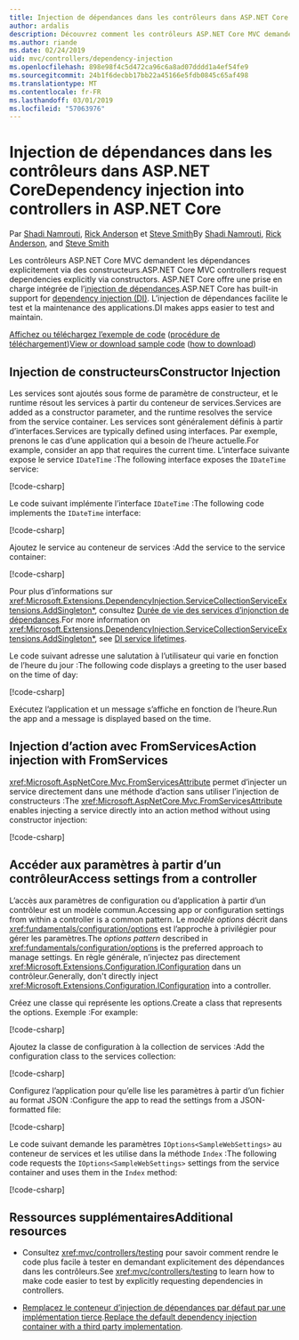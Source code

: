 ```yaml
---
title: Injection de dépendances dans les contrôleurs dans ASP.NET Core
author: ardalis
description: Découvrez comment les contrôleurs ASP.NET Core MVC demandent explicitement leurs dépendances par le biais de leurs constructeurs avec l’injection de dépendances dans ASP.NET Core.
ms.author: riande
ms.date: 02/24/2019
uid: mvc/controllers/dependency-injection
ms.openlocfilehash: 898e98f4c5d472ca96c6a8ad07dddd1a4ef54fe9
ms.sourcegitcommit: 24b1f6decbb17bb22a45166e5fdb0845c65af498
ms.translationtype: MT
ms.contentlocale: fr-FR
ms.lasthandoff: 03/01/2019
ms.locfileid: "57063976"
---
```

# <a name="dependency-injection-into-controllers-in-aspnet-core"></a><span data-ttu-id="fc742-103">Injection de dépendances dans les contrôleurs dans ASP.NET Core</span><span class="sxs-lookup"><span data-stu-id="fc742-103">Dependency injection into controllers in ASP.NET Core</span></span>

<a name="dependency-injection-controllers"></a>

<span data-ttu-id="fc742-104">Par [Shadi Namrouti](https://github.com/shadinamrouti), [Rick Anderson](https://twitter.com/RickAndMSFT) et [Steve Smith](https://github.com/ardalis)</span><span class="sxs-lookup"><span data-stu-id="fc742-104">By [Shadi Namrouti](https://github.com/shadinamrouti), [Rick Anderson](https://twitter.com/RickAndMSFT), and [Steve Smith](https://github.com/ardalis)</span></span>

<span data-ttu-id="fc742-105">Les contrôleurs ASP.NET Core MVC demandent les dépendances explicitement via des constructeurs.</span><span class="sxs-lookup"><span data-stu-id="fc742-105">ASP.NET Core MVC controllers request dependencies explicitly via constructors.</span></span> <span data-ttu-id="fc742-106">ASP.NET Core offre une prise en charge intégrée de l’[injection de dépendances](xref:fundamentals/dependency-injection).</span><span class="sxs-lookup"><span data-stu-id="fc742-106">ASP.NET Core has built-in support for [dependency injection (DI)](xref:fundamentals/dependency-injection).</span></span> <span data-ttu-id="fc742-107">L’injection de dépendances facilite le test et la maintenance des applications.</span><span class="sxs-lookup"><span data-stu-id="fc742-107">DI makes apps easier to test and maintain.</span></span>

<span data-ttu-id="fc742-108">[Affichez ou téléchargez l’exemple de code](https://github.com/aspnet/Docs/tree/master/aspnetcore/mvc/controllers/dependency-injection/sample) ([procédure de téléchargement](xref:index#how-to-download-a-sample))</span><span class="sxs-lookup"><span data-stu-id="fc742-108">[View or download sample code](https://github.com/aspnet/Docs/tree/master/aspnetcore/mvc/controllers/dependency-injection/sample) ([how to download](xref:index#how-to-download-a-sample))</span></span>

## <a name="constructor-injection"></a><span data-ttu-id="fc742-109">Injection de constructeurs</span><span class="sxs-lookup"><span data-stu-id="fc742-109">Constructor Injection</span></span>

<span data-ttu-id="fc742-110">Les services sont ajoutés sous forme de paramètre de constructeur, et le runtime résout les services à partir du conteneur de services.</span><span class="sxs-lookup"><span data-stu-id="fc742-110">Services are added as a constructor parameter, and the runtime resolves the service from the service container.</span></span> <span data-ttu-id="fc742-111">Les services sont généralement définis à partir d’interfaces.</span><span class="sxs-lookup"><span data-stu-id="fc742-111">Services are typically defined using interfaces.</span></span> <span data-ttu-id="fc742-112">Par exemple, prenons le cas d’une application qui a besoin de l’heure actuelle.</span><span class="sxs-lookup"><span data-stu-id="fc742-112">For example, consider an app that requires the current time.</span></span> <span data-ttu-id="fc742-113">L’interface suivante expose le service `IDateTime` :</span><span class="sxs-lookup"><span data-stu-id="fc742-113">The following interface exposes the `IDateTime` service:</span></span>

[!code-csharp[](dependency-injection/sample/ControllerDI/Interfaces/IDateTime.cs?name=snippet)]

<span data-ttu-id="fc742-114">Le code suivant implémente l’interface `IDateTime` :</span><span class="sxs-lookup"><span data-stu-id="fc742-114">The following code implements the `IDateTime` interface:</span></span>

[!code-csharp[](dependency-injection/sample/ControllerDI/Services/SystemDateTime.cs?name=snippet)]

<span data-ttu-id="fc742-115">Ajoutez le service au conteneur de services :</span><span class="sxs-lookup"><span data-stu-id="fc742-115">Add the service to the service container:</span></span>

[!code-csharp[](dependency-injection/sample/ControllerDI/Startup1.cs?name=snippet&highlight=3)]

<span data-ttu-id="fc742-116">Pour plus d’informations sur <xref:Microsoft.Extensions.DependencyInjection.ServiceCollectionServiceExtensions.AddSingleton*>, consultez [Durée de vie des services d’injonction de dépendances](xref:fundamentals/dependency-injection#service-lifetimes).</span><span class="sxs-lookup"><span data-stu-id="fc742-116">For more information on <xref:Microsoft.Extensions.DependencyInjection.ServiceCollectionServiceExtensions.AddSingleton*>, see [DI service lifetimes](xref:fundamentals/dependency-injection#service-lifetimes).</span></span>

<span data-ttu-id="fc742-117">Le code suivant adresse une salutation à l’utilisateur qui varie en fonction de l’heure du jour :</span><span class="sxs-lookup"><span data-stu-id="fc742-117">The following code displays a greeting to the user based on the time of day:</span></span>

[!code-csharp[](dependency-injection/sample/ControllerDI/Controllers/HomeController.cs?name=snippet)]

<span data-ttu-id="fc742-118">Exécutez l’application et un message s’affiche en fonction de l’heure.</span><span class="sxs-lookup"><span data-stu-id="fc742-118">Run the app and a message is displayed based on the time.</span></span>

## <a name="action-injection-with-fromservices"></a><span data-ttu-id="fc742-119">Injection d’action avec FromServices</span><span class="sxs-lookup"><span data-stu-id="fc742-119">Action injection with FromServices</span></span>

<span data-ttu-id="fc742-120"><xref:Microsoft.AspNetCore.Mvc.FromServicesAttribute> permet d’injecter un service directement dans une méthode d’action sans utiliser l’injection de constructeurs :</span><span class="sxs-lookup"><span data-stu-id="fc742-120">The <xref:Microsoft.AspNetCore.Mvc.FromServicesAttribute> enables injecting a service directly into an action method without using constructor injection:</span></span>

[!code-csharp[](dependency-injection/sample/ControllerDI/Controllers/HomeController.cs?name=snippet2)]

## <a name="access-settings-from-a-controller"></a><span data-ttu-id="fc742-121">Accéder aux paramètres à partir d’un contrôleur</span><span class="sxs-lookup"><span data-stu-id="fc742-121">Access settings from a controller</span></span>

<span data-ttu-id="fc742-122">L’accès aux paramètres de configuration ou d’application à partir d’un contrôleur est un modèle commun.</span><span class="sxs-lookup"><span data-stu-id="fc742-122">Accessing app or configuration settings from within a controller is a common pattern.</span></span> <span data-ttu-id="fc742-123">Le *modèle options* décrit dans <xref:fundamentals/configuration/options> est l’approche à privilégier pour gérer les paramètres.</span><span class="sxs-lookup"><span data-stu-id="fc742-123">The *options pattern* described in <xref:fundamentals/configuration/options> is the preferred approach to manage settings.</span></span> <span data-ttu-id="fc742-124">En règle générale, n’injectez pas directement <xref:Microsoft.Extensions.Configuration.IConfiguration> dans un contrôleur.</span><span class="sxs-lookup"><span data-stu-id="fc742-124">Generally, don't directly inject <xref:Microsoft.Extensions.Configuration.IConfiguration> into a controller.</span></span>

<span data-ttu-id="fc742-125">Créez une classe qui représente les options.</span><span class="sxs-lookup"><span data-stu-id="fc742-125">Create a class that represents the options.</span></span> <span data-ttu-id="fc742-126">Exemple :</span><span class="sxs-lookup"><span data-stu-id="fc742-126">For example:</span></span>

[!code-csharp[](dependency-injection/sample/ControllerDI/Models/SampleWebSettings.cs?name=snippet)]

<span data-ttu-id="fc742-127">Ajoutez la classe de configuration à la collection de services :</span><span class="sxs-lookup"><span data-stu-id="fc742-127">Add the configuration class to the services collection:</span></span>

[!code-csharp[](dependency-injection/sample/ControllerDI/Startup.cs?highlight=4&name=snippet1)]

<span data-ttu-id="fc742-128">Configurez l’application pour qu’elle lise les paramètres à partir d’un fichier au format JSON :</span><span class="sxs-lookup"><span data-stu-id="fc742-128">Configure the app to read the settings from a JSON-formatted file:</span></span>

[!code-csharp[](dependency-injection/sample/ControllerDI/Program.cs?name=snippet&range=10-15)]

<span data-ttu-id="fc742-129">Le code suivant demande les paramètres `IOptions<SampleWebSettings>` au conteneur de services et les utilise dans la méthode `Index` :</span><span class="sxs-lookup"><span data-stu-id="fc742-129">The following code requests the `IOptions<SampleWebSettings>` settings from the service container and uses them in the `Index` method:</span></span>

[!code-csharp[](dependency-injection/sample/ControllerDI/Controllers/SettingsController.cs?name=snippet)]

## <a name="additional-resources"></a><span data-ttu-id="fc742-130">Ressources supplémentaires</span><span class="sxs-lookup"><span data-stu-id="fc742-130">Additional resources</span></span>

* <span data-ttu-id="fc742-131">Consultez <xref:mvc/controllers/testing> pour savoir comment rendre le code plus facile à tester en demandant explicitement des dépendances dans les contrôleurs.</span><span class="sxs-lookup"><span data-stu-id="fc742-131">See <xref:mvc/controllers/testing> to learn how to make code easier to test by explicitly requesting dependencies in controllers.</span></span>

* <span data-ttu-id="fc742-132">[Remplacez le conteneur d’injection de dépendances par défaut par une implémentation tierce](xref:fundamentals/dependency-injection#default-service-container-replacement).</span><span class="sxs-lookup"><span data-stu-id="fc742-132">[Replace the default dependency injection container with a third party implementation](xref:fundamentals/dependency-injection#default-service-container-replacement).</span></span>
